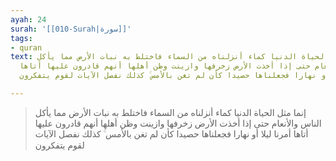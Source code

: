 ```yaml
---
ayah: 24
surah: '[[010-Surah|سورة]]'
tags:
- quran
text: إنما مثل الحياة الدنيا كماء أنزلناه من السماء فاختلط به نبات الأرض مما يأكل
  الناس والأنعام حتى إذا أخذت الأرض زخرفها وازينت وظن أهلها أنهم قادرون عليها أتاها
  أمرنا ليلا أو نهارا فجعلناها حصيدا كأن لم تغن بالأمس ۚ كذلك نفصل الآيات لقوم يتفكرون

---
```

> إنما مثل الحياة الدنيا كماء أنزلناه من السماء فاختلط به نبات الأرض مما يأكل الناس والأنعام حتى إذا أخذت الأرض زخرفها وازينت وظن أهلها أنهم قادرون عليها أتاها أمرنا ليلا أو نهارا فجعلناها حصيدا كأن لم تغن بالأمس ۚ كذلك نفصل الآيات لقوم يتفكرون
